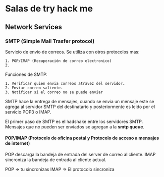 # Salas de try hack me 

## Network Services 

### SMTP (Simple Mail Trasfer protocol)

Servicio de envio de correos.
Se utiliza con otros protocolos mas:

    1. POP/IMAP (Recuperación de correo electronico)
    2. 
    
Funciones de SMTP:

    1. Verificar quien envia correos atravez del servidor.
    2. Enviar correo saliente.
    3. Notificar si el correo no se puede enviar

SMTP hace la entrega de mensajes, cuando se envia un mensaje este se agrega al servidor SMTP del destinatario y posteriormente es leido por el servicio POP3 o IMAP.


El primer paso de SMTP es el hadshake entre los servidores SMTP. 
Mensajes que no pueden ser enviados se agregan a la **smtp queue**.



#### POP/IMAP (Protocolo de oficina postal y Protocolo de acceso a mensajes de internet)

POP descarga la bandeja de entrada del server de correo al cliente.
IMAP sincroniza la bandeja de entrada al cliente actual.

POP => tu sincronizas
IMAP => El protocolo sincroniza









